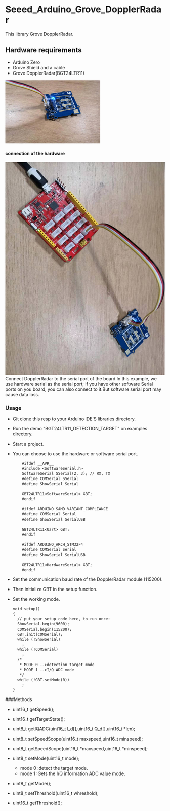 # Seeed_Arduino_Grove_DopplerRadar

This library Grove DopplerRadar.

## Hardware requirements

- Arduino Zero
- Grove Shield and a cable
- Grove DopplerRadar(BGT24LTR11)
<img src=img/DopplerRadar.jpg width=300 height=200> 

#### connection of the hardware
<img src=img/connect.jpg width=800> 
Connect DopplerRadar to the serial port of the board.In this example, we use hardware serial as the serial port; If you have other software Serial ports on you board, you can also connect to it.But software serial port may cause data loss.

###  Usage

- Git clone this resp to your Arduino IDE'S libraries directory.

- Run the demo "BGT24LTR11_DETECTION_TARGET" on examples directory.

- Start a project.  

- You can choose to use the hardware or software serial port.
  ```
      #ifdef __AVR__
      #include <SoftwareSerial.h>
      SoftwareSerial SSerial(2, 3); // RX, TX
      #define COMSerial SSerial
      #define ShowSerial Serial

      GBT24LTR11<SoftwareSerial> GBT;
      #endif

      #ifdef ARDUINO_SAMD_VARIANT_COMPLIANCE
      #define COMSerial Serial
      #define ShowSerial SerialUSB

      GBT24LTR11<Uart> GBT;
      #endif

      #ifdef ARDUINO_ARCH_STM32F4
      #define COMSerial Serial
      #define ShowSerial SerialUSB

      GBT24LTR11<HardwareSerial> GBT;
      #endif

  ```

- Set the communication baud rate of the DopplerRadar module (115200).

- Then initialize GBT in the setup function.

- Set the working mode.
  ```
  void setup()
  {
    // put your setup code here, to run once:
    ShowSerial.begin(9600);
    COMSerial.begin(115200);
    GBT.init(COMSerial);
    while (!ShowSerial)
      ;
    while (!COMSerial)
      ;
    /*
     * MODE 0 -->detection target mode
     * MODE 1 -->I/Q ADC mode
     */
    while (!GBT.setMode(0))
      ;
  }
  
  ```
###Methods

- uint16_t getSpeed();

- uint16_t getTargetState();

- uint8_t getIQADC(uint16_t I_d[],uint16_t Q_d[],uint16_t *len);

- uint8_t setSpeedScope(uint16_t maxspeed,uint16_t minspeed);

- uint8_t getSpeedScope(uint16_t *maxspeed,uint16_t *minspeed);

- uint8_t setMode(uint16_t mode);
	- mode 0 :detect the target mode.
	- mode 1 :Gets the I/Q information ADC value mode.

	
- uint8_t getMode();

- uint8_t setThreshold(uint16_t whreshold);

- uint16_t getThreshold();


